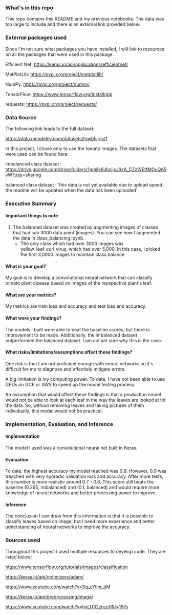 ### What's in this repo

This repo contains this README and my previous notebooks. The data was too large to include and there is an external link provided below.


### External packages used


Since I'm not sure what packages you have installed, I will link to resources on all the packages that were used in this package.


Efficient Net: https://keras.io/api/applications/efficientnet/

MatPlotLib: https://pypi.org/project/matplotlib/

NumPy: https://pypi.org/project/numpy/

TensorFlow: https://www.tensorflow.org/install/pip

requests: https://pypi.org/project/requests/


### Data Source

The following link leads to the full dataset:

https://data.mendeley.com/datasets/tywbtsjrjv/1

In this project, I chose only to use the tomato images. The datasets that were used can be found here:


imbalanced class dataset : https://drive.google.com/drive/folders/1gmjIk6JbsijxJ6zA_CZzWEtfMGuQA5vW?usp=sharing

balanced class dataset : 'this data is not yet available due to upload speed. the readme will be updated when the data has been uploaded'


### Executive Summary


#### Important things to note

1. The balanced dataset was created by augmenting images of classes that had sub 3000 data point (images). You can see how I augmented the data in class_balancing.ipynb.
    - The only class which had over 3000 images was yellow_leaf_curl_virus, which had over 5,000. In this case, I picked the   first 3,0000 images to maintain class balance



#### What is your goal?

My goal is to develop a convolutional neural network that can classify tomato plant disease based on images of the repspective plant's leaf.

#### What are your metrics?

My metrics are train loss and accuracy and test loss and accuracy.

#### What were your findings?

The models I built were able to beat the baseline scores, but there is improvement to be made. Additionally, the imbalanced dataset outperformed the balanced dataset. I am not yet sure why this is the case.

#### What risks/limitations/assumptions affect these findings?

One risk is that I am not proficient enough with neural networks so it's difficult for me to diagnose and effectiely mitigate errors.

A big limitation is my computing power. To date, I have not been able to use GPUs on GCP or AWS to speed up the model testing process.

An assumption that would affect these findings is that a production model would not be able to look at each leaf in the way the leaves are looked at tin the data. So, without removing leaves and taking pictures of them individually, this model would not be practical.



### Implementation, Evaluation, and Inference


#### Implementation

The model I used was a convolutional neural net built in Keras.

#### Evaluation

To date, the highest accuracy my model reached was 0.9. However, 0.9 was treached with very sporadic validation loss and accuracy. After more tests, this number is more realistic around 0.7 - 0.8. This score still beats the baseline (0.295, imbalanced) and (0.1, balanced) and would require more knowledge of neural networks and better processing power to improve.

#### Inference

The conclusion I can draw from this information is that it is possible to classify leaves based on image, but I need more experience and better udnerstanding of neural networks to improve the accuracy.



### Sources used

Throughout this project I used multiple resources to develop code. They are listed below:

https://www.tensorflow.org/tutorials/images/classification

https://keras.io/api/optimizers/adam/

https://www.youtube.com/watch?v=Sq_cYIlm_pM

https://keras.io/api/preprocessing/image/

https://www.youtube.com/watch?v=hxLU32zhze0&t=197s